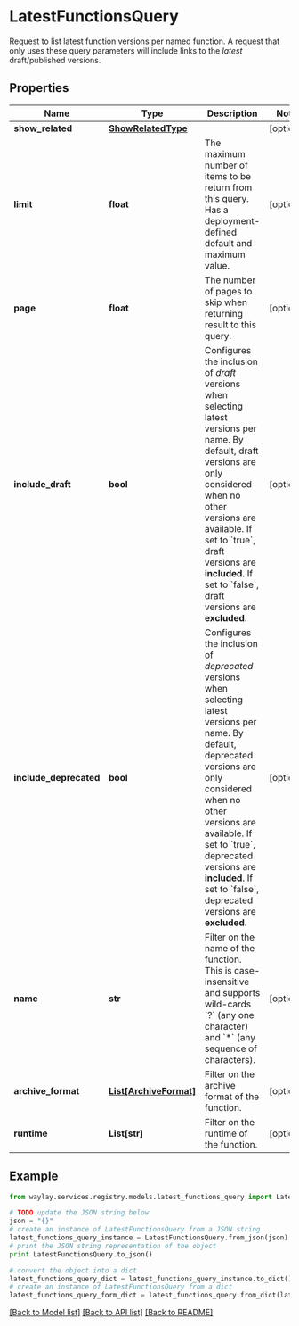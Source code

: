 # LatestFunctionsQuery

Request to list latest function versions per named function. A request that only uses these query parameters will include links to the _latest_ draft/published versions.

## Properties

Name | Type | Description | Notes
------------ | ------------- | ------------- | -------------
**show_related** | [**ShowRelatedType**](ShowRelatedType.md) |  | [optional] 
**limit** | **float** | The maximum number of items to be return from this query. Has a deployment-defined default and maximum value. | [optional] 
**page** | **float** | The number of pages to skip when returning result to this query. | [optional] 
**include_draft** | **bool** | Configures the inclusion of _draft_ versions when selecting latest versions per name. By default, draft versions are only considered when no other versions are available. If set to &#x60;true&#x60;, draft versions are **included**. If set to &#x60;false&#x60;, draft versions are **excluded**. | [optional] 
**include_deprecated** | **bool** | Configures the inclusion of _deprecated_ versions when selecting latest versions per name. By default, deprecated versions are only considered when no other versions are available. If set to &#x60;true&#x60;, deprecated versions are **included**. If set to &#x60;false&#x60;, deprecated versions are **excluded**. | [optional] 
**name** | **str** | Filter on the name of the function. This is case-insensitive and supports wild-cards &#x60;?&#x60; (any one character) and &#x60;*&#x60; (any sequence of characters). | [optional] 
**archive_format** | [**List[ArchiveFormat]**](ArchiveFormat.md) | Filter on the archive format of the function. | [optional] 
**runtime** | **List[str]** | Filter on the runtime of the function. | [optional] 

## Example

```python
from waylay.services.registry.models.latest_functions_query import LatestFunctionsQuery

# TODO update the JSON string below
json = "{}"
# create an instance of LatestFunctionsQuery from a JSON string
latest_functions_query_instance = LatestFunctionsQuery.from_json(json)
# print the JSON string representation of the object
print LatestFunctionsQuery.to_json()

# convert the object into a dict
latest_functions_query_dict = latest_functions_query_instance.to_dict()
# create an instance of LatestFunctionsQuery from a dict
latest_functions_query_form_dict = latest_functions_query.from_dict(latest_functions_query_dict)
```
[[Back to Model list]](../README.md#documentation-for-models) [[Back to API list]](../README.md#documentation-for-api-endpoints) [[Back to README]](../README.md)


